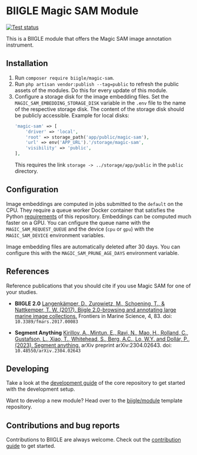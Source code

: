 # BIIGLE Magic SAM Module

[![Test status](https://github.com/biigle/magic-sam/workflows/Tests/badge.svg)](https://github.com/biigle/magic-sam/actions?query=workflow%3ATests)

This is a BIIGLE module that offers the Magic SAM image annotation instrument.

## Installation

1. Run `composer require biigle/magic-sam`.
2. Run `php artisan vendor:publish --tag=public` to refresh the public assets of the modules. Do this for every update of this module.
3. Configure a storage disk for the image embedding files. Set the `MAGIC_SAM_EMBEDDING_STORAGE_DISK` variable in the `.env` file to the name of the respective storage disk. The content of the storage disk should be publicly accessible. Example for local disks:
    ```php
    'magic-sam' => [
        'driver' => 'local',
        'root' => storage_path('app/public/magic-sam'),
        'url' => env('APP_URL').'/storage/magic-sam',
        'visibility' => 'public',
    ],
    ```
    This requires the link `storage -> ../storage/app/public` in the `public` directory.

## Configuration

Image embeddings are computed in jobs submitted to the `default` on the CPU. They require a queue worker Docker container that satisfies the Python [requirements](requirements.txt) of this repository. Embeddings can be computed much faster on a GPU. You can cnfigure the queue name with the `MAGIC_SAM_REQUEST_QUEUE` and the device (`cpu` or `gpu`) with the `MAGIC_SAM_DEVICE` environment variables.

Image embedding files are automatically deleted after 30 days. You can configure this with the `MAGIC_SAM_PRUNE_AGE_DAYS` environment variable.

## References

Reference publications that you should cite if you use Magic SAM for one of your studies.

- **BIIGLE 2.0**
    [Langenkämper, D., Zurowietz, M., Schoening, T., & Nattkemper, T. W. (2017). Biigle 2.0-browsing and annotating large marine image collections.](https://doi.org/10.3389/fmars.2017.00083)
    Frontiers in Marine Science, 4, 83. doi: `10.3389/fmars.2017.00083`

- **Segment Anything**
    [Kirillov, A., Mintun, E., Ravi, N., Mao, H., Rolland, C., Gustafson, L., Xiao, T., Whitehead, S., Berg, A.C., Lo, W.Y. and Dollár, P., (2023). Segment anything.](https://doi.org/10.48550/arXiv.2304.02643)
    arXiv preprint arXiv:2304.02643. doi: `10.48550/arXiv.2304.02643`

## Developing

Take a look at the [development guide](https://github.com/biigle/core/blob/master/DEVELOPING.md) of the core repository to get started with the development setup.

Want to develop a new module? Head over to the [biigle/module](https://github.com/biigle/module) template repository.

## Contributions and bug reports

Contributions to BIIGLE are always welcome. Check out the [contribution guide](https://github.com/biigle/core/blob/master/CONTRIBUTING.md) to get started.
